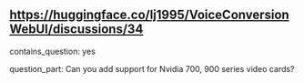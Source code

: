 ## https://huggingface.co/lj1995/VoiceConversionWebUI/discussions/34

contains_question: yes

question_part: Can you add support for Nvidia 700, 900 series video cards?